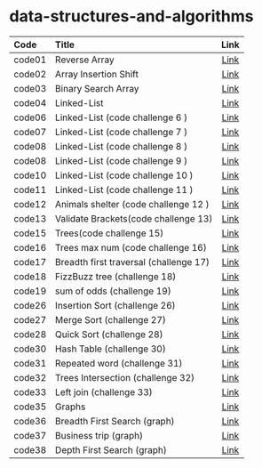 # data-structures-and-algorithms




| Code   | Title                                  |                       Link                       |
|:-------|:---------------------------------------|:------------------------------------------------:|
| code01 | Reverse Array                          |      [Link](./arrayrev/ChallengeREADME.md)       |
| code02 | Array Insertion Shift                  | [Link](./array-insert-shift/ChallengeReadne2.md) |
| code03 | Binary Search Array                    |    [Link](./binarySearch/ChallengeReadme.md)     |
| code04 | Linked-List                            |          [Link](./linkedList/ReadMe.md)          |
| code06 | Linked-List (code challenge 6 )        |         [Link](./linkedList/readme6.md)          |
| code07 | Linked-List (code challenge 7 )        |         [Link](./linkedList/readme7.md)          |
| code08 | Linked-List (code challenge 8 )        |         [Link](./linkedList/readme8.md)          |
| code08 | Linked-List (code challenge 9 )        |         [Link](./linkedList/readme9.md)          |
| code10 | Linked-List (code challenge 10 )       |        [Link](./stackAndQueue/readme.md)         |
| code11 | Linked-List (code challenge 11 )       |       [Link](./stackAndQueue/readme11.md)        |
| code12 | Animals shelter (code challenge 12 )   |       [Link](./stackAndQueue/readme12.md)        |
| code13 | Validate Brackets(code challenge 13)   |       [Link](./stackAndQueue/readme13.md)        |
| code15 | Trees(code challenge 15)               |            [Link](./trees/readme.md)             |
| code16 | Trees max num (code challenge 16)      |           [Link](./trees/readme16.md)            |
| code17 | Breadth first traversal (challenge 17) |           [Link](./trees/readme17.md)            |
| code18 | FizzBuzz tree (challenge 18)           |           [Link](./trees/readme18.md)            |
| code19 | sum of odds (challenge 19)             |           [Link](./trees/readme19.md)            |
| code26 | Insertion Sort (challenge 26)          |            [Link](./code26/readme.md)            |
| code27 | Merge Sort (challenge 27)              |            [Link](./code27/readme.md)            |
| code28 | Quick Sort (challenge 28)              |            [Link](./code28/readme.md)            |
| code30 | Hash Table  (challenge 30)             |            [Link](./code30/readme.md)            |
| code31 | Repeated word  (challenge 31)          |           [Link](./code30/readme31.md)           |
| code32 | Trees Intersection  (challenge 32)     |       [Link](./TreeIntersection/read32.md)       |
| code33 | Left join  (challenge 33)              |           [Link](./leftjoin/readme.md)           |
| code35 | Graphs                                 |            [Link](./code35/readme.md)            |
| code36 | Breadth First Search (graph)           |            [Link](./code36/readme.md)            |
| code37 | Business trip (graph)                  |            [Link](./code37/readme.md)            |
| code38 | Depth First Search (graph)             |            [Link](./code38/readme.md)            |



